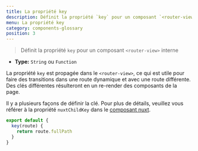 ```yaml
---
title: La propriété key
description: Définit la propriété `key` pour un composant `<router-view>` interne
menu: La propriété key
category: components-glossary
position: 3
---
```


> Définit la propriété `key` pour un composant `<router-view>` interne

- **Type:** `String` ou `Function`

La propriété `key` est propagée dans le `<router-view>`, ce qui est utile pour faire des transitions dans une route dynamique et avec une route différente. Des clés différentes résulteront en un re-render des composants de la page.

Il y a plusieurs façons de définir la clé. Pour plus de détails, veuillez vous référer à la propriété `nuxtChildKey` dans le [composant nuxt](/docs/2.x/features/nuxt-components).

```js
export default {
  key(route) {
    return route.fullPath
  }
}
```
